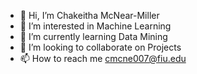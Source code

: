 - 👋 Hi, I’m Chakeitha McNear-Miller
- 👀 I’m interested in Machine Learning 
- 🌱 I’m currently learning Data Mining
- 💞️ I’m looking to collaborate on Projects 
- 📫 How to reach me cmcne007@fiu.edu

<!---
cmcne007/cmcne007 is a ✨ special ✨ repository because its `README.md` (this file) appears on your GitHub profile.
You can click the Preview link to take a look at your changes.
--->
